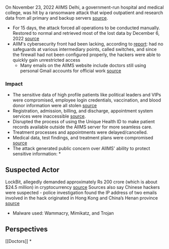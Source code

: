 On November 23, 2022 AIIMS Delhi, a government-run hospital and medical college, was hit by a ransomware attack that wiped outpatient and research data from all primary and backup servers [source](https://www.cm-alliance.com/cybersecurity-blog/aiims-ransomware-attack).
* For 15 days, the attack forced all operations to be conducted manually. Restored to normal and retrieved most of the lost data by December 6, 2022 [source](https://www.gbb.co.in/the-rise-of-ransomware-take-a-peek-into-aiims-cyber-attack-and-how-organizations-should-proactively-counter-such-attacks/)
* AIIM's cybersecurity front had been lacking, according to [report](https://www.hindustantimes.com/cities/delhi-news/report-flags-host-of-security-lapses-at-aiims-101670359251255.html): had no safeguards at various intermediary points, called switches, and since the firewall had not been configured properly, the hackers were able to quickly gain unrestricted access
	* Many emails on the AIIMS website include doctors still using personal Gmail accounts for official work [source](https://theprint.in/india/was-aiims-cyberattack-inevitable-doctors-flagged-risks-soon-after-hospital-went-digital-in-2016/1257615/)

### Impact
* The sensitive data of high profile patients like political leaders and VIPs were compromised, employee login credentials, vaccination, and blood donor information were all stolen [source](https://www.gbb.co.in/the-rise-of-ransomware-take-a-peek-into-aiims-cyber-attack-and-how-organizations-should-proactively-counter-such-attacks/)
 * Registration, admission, billing, and discharge, appointment system services were inaccessible [source](https://www.gbb.co.in/the-rise-of-ransomware-take-a-peek-into-aiims-cyber-attack-and-how-organizations-should-proactively-counter-such-attacks/). 
 * Disrupted the process of using the Unique Health ID to make patient records available outside the AIIMS server for more seamless care.
 * Treatment processes and appointments were delayed/cancelled. 
 * Medical data, test findings, and treatment plans were compromised [source](https://www.cyberpeace.org/resources/blogs/cyber-attack-alert-aiims-attacked-again)
 * The attack generated public concern over AIIMS' ability to protect sensitive information: 
	 * 
## Suspected Actor
LockBit, allegedly demanded approximately Rs 200 crore (which is about $24.5 million) in cryptocurrency [source](https://www.cm-alliance.com/cybersecurity-blog/aiims-ransomware-attack)
Sources also say Chinese hackers were suspected - police investigation found the IP address of two emails involved in the hack originated in Hong Kong and China’s Henan province [source](https://www.gbb.co.in/the-rise-of-ransomware-take-a-peek-into-aiims-cyber-attack-and-how-organizations-should-proactively-counter-such-attacks/)
- Malware used: Wammacry, Mimikatz, and Trojan
## Perspectives
[[Doctors]]
* 